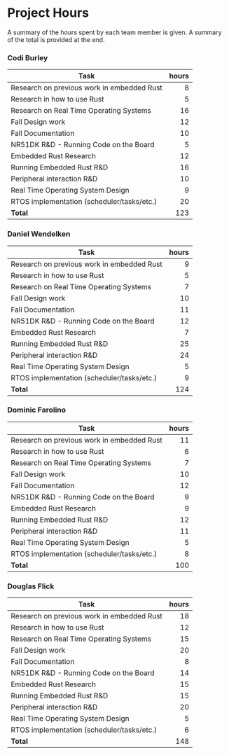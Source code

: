 # Project Hours
A summary of the hours spent by each team member is given. A summary of the total is provided at the end.

### Codi Burley

| Task                                     | hours |
|------------------------------------------| -----:|
|Research on previous work in embedded Rust|   8   |
|Research in how to use Rust               |   5   |
|Research on Real Time Operating Systems   |   16  |
|Fall Design work                          |   12  |
|Fall Documentation                        |   10  |
|NR51DK R&D - Running Code on the Board    |   5   |
|Embedded Rust Research                    |   12  |
|Running Embedded Rust R&D                 |   16  |
|Peripheral interaction R&D                |   10  |
|Real Time Operating System Design         |   9   |
|RTOS implementation (scheduler/tasks/etc.)|   20  |
|**Total**                                 |   123 |


### Daniel Wendelken

| Task                                     | hours |
|------------------------------------------| -----:|
|Research on previous work in embedded Rust|   9   |
|Research in how to use Rust               |   5   |
|Research on Real Time Operating Systems   |   7   |
|Fall Design work                          |   10  |
|Fall Documentation                        |   11  |
|NR51DK R&D - Running Code on the Board    |   12  |
|Embedded Rust Research                    |   7   |
|Running Embedded Rust R&D                 |   25  |
|Peripheral interaction R&D                |   24  |
|Real Time Operating System Design         |   5   |
|RTOS implementation (scheduler/tasks/etc.)|   9   |
|**Total**                                 |   124 |

### Dominic Farolino

| Task                                     | hours |
|------------------------------------------| -----:|
|Research on previous work in embedded Rust|   11  |
|Research in how to use Rust               |   6   |
|Research on Real Time Operating Systems   |   7   |
|Fall Design work                          |   10  |
|Fall Documentation                        |   12  |
|NR51DK R&D - Running Code on the Board    |   9   |
|Embedded Rust Research                    |   9   |
|Running Embedded Rust R&D                 |   12  |
|Peripheral interaction R&D                |   11  |
|Real Time Operating System Design         |   5   |
|RTOS implementation (scheduler/tasks/etc.)|   8   |
|**Total**                                 |   100 |

### Douglas Flick

| Task                                       | hours |
| ------------------------------------------ | ----: |
| Research on previous work in embedded Rust |    18 |
| Research in how to use Rust                |    12 |
| Research on Real Time Operating Systems    |    15 |
| Fall Design work                           |    20 |
| Fall Documentation                         |     8 |
| NR51DK R&D - Running Code on the Board     |    14 |
| Embedded Rust Research                     |    15 |
| Running Embedded Rust R&D                  |    15 |
| Peripheral interaction R&D                 |    20 |
| Real Time Operating System Design          |     5 |
| RTOS implementation (scheduler/tasks/etc.) |     6 |
| **Total**                                  |   148 |

